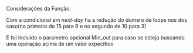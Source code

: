 Considerações da Função: 

Com a condicional em *next-day* ha a redução do dumero de loops nos dos caso(no primeiro de 15 para 9 e no segundo de 10 para 3)

E foi incluido o parametro opcional Min_out para caso se esteja buscando uma operação acima de um valor expecifico